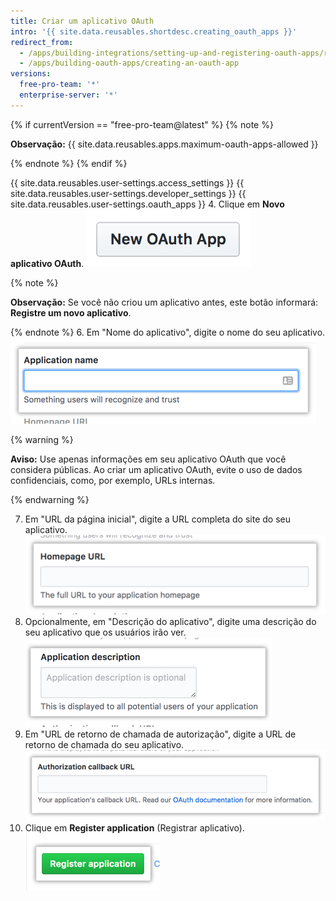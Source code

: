 ```yaml
---
title: Criar um aplicativo OAuth
intro: '{{ site.data.reusables.shortdesc.creating_oauth_apps }}'
redirect_from:
  - /apps/building-integrations/setting-up-and-registering-oauth-apps/registering-oauth-apps/
  - /apps/building-oauth-apps/creating-an-oauth-app
versions:
  free-pro-team: '*'
  enterprise-server: '*'
---
```


{% if currentVersion == "free-pro-team@latest" %}
{% note %}

  **Observação:** {{ site.data.reusables.apps.maximum-oauth-apps-allowed }}

{% endnote %}
{% endif %}

{{ site.data.reusables.user-settings.access_settings }}
{{ site.data.reusables.user-settings.developer_settings }}
{{ site.data.reusables.user-settings.oauth_apps }}
4. Clique em **Novo aplicativo OAuth**. ![Botão para criar um novo aplicativo OAuth](/assets/images/oauth-apps/oauth_apps_new_app.png)

  {% note %}

  **Observação:** Se você não criou um aplicativo antes, este botão informará: **Registre um novo aplicativo**.

  {% endnote %}
6. Em "Nome do aplicativo", digite o nome do seu aplicativo. ![Campo para o nome do seu aplicativo](/assets/images/oauth-apps/oauth_apps_application_name.png)

  {% warning %}

  **Aviso:**  Use apenas informações em seu aplicativo OAuth que você considera públicas. Ao criar um aplicativo OAuth, evite o uso de dados confidenciais, como, por exemplo, URLs internas.

  {% endwarning %}

7. Em "URL da página inicial", digite a URL completa do site do seu aplicativo. ![Campo para a URL da página inicial de seu aplicativo](/assets/images/oauth-apps/oauth_apps_homepage_url.png)
8. Opcionalmente, em "Descrição do aplicativo", digite uma descrição do seu aplicativo que os usuários irão ver. ![Campo para uma descrição do seu aplicativo](/assets/images/oauth-apps/oauth_apps_application_description.png)
9. Em "URL de retorno de chamada de autorização", digite a URL de retorno de chamada do seu aplicativo. ![Campo para a URL de retorno de chamada de autorização do seu aplicativo](/assets/images/oauth-apps/oauth_apps_authorization_callback_url.png)
10. Clique em **Register application** (Registrar aplicativo). ![Botão para registrar um aplicativo](/assets/images/oauth-apps/oauth_apps_register_application.png)
